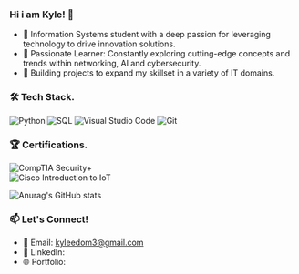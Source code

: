 ### Hi i am Kyle! 👋

- 🔭 Information Systems student with a deep passion for leveraging technology to drive innovation solutions. <br/>
- 🌱 Passionate Learner: Constantly exploring cutting-edge concepts and trends within networking, AI and cybersecurity.<br/>
- 👯 Building projects to expand my skillset in a variety of  IT domains.<br/>

### 🛠️ Tech Stack.<br/>
![Python](https://img.shields.io/badge/python-3670A0?style=for-the-badge&logo=python&logoColor=ffdd54)
![SQL](https://img.shields.io/badge/SQL-4479A1?style=for-the-badge&logo=postgresql&logoColor=white) 
![Visual Studio Code](https://img.shields.io/badge/Visual%20Studio%20Code-0078d7.svg?style=for-the-badge&logo=visual-studio-code&logoColor=white)
![Git](https://img.shields.io/badge/git-%23F05033.svg?style=for-the-badge&logo=git&logoColor=white)

### 🏆 Certifications.<br/>  
![CompTIA Security+](https://img.shields.io/badge/CompTIA_Security+-EE4C2C?logo=comptia&logoColor=white&style=for-the-badge)  
![Cisco Introduction to IoT](https://img.shields.io/badge/Cisco_Introduction_to_IoT-1BA0D7?style=for-the-badge&logo=cisco&logoColor=white)  

![Anurag's GitHub stats](https://github-readme-stats.vercel.app/api?username=Kyle-Edom&theme=dark&show_icons=true)

### 📫 Let's Connect!  
- 📧 Email: kyleedom3@gmail.com
- 💼 LinkedIn:   
- 🌐 Portfolio: 

